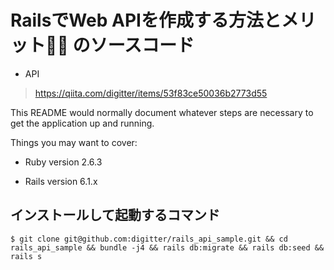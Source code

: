 # RailsでWeb APIを作成する方法とメリット🤔💭 のソースコード

- API
>https://qiita.com/digitter/items/53f83ce50036b2773d55

This README would normally document whatever steps are necessary to get the
application up and running.

Things you may want to cover:

* Ruby version
    2.6.3

* Rails version
    6.1.x

## インストールして起動するコマンド

```
$ git clone git@github.com:digitter/rails_api_sample.git && cd rails_api_sample && bundle -j4 && rails db:migrate && rails db:seed && rails s
```

